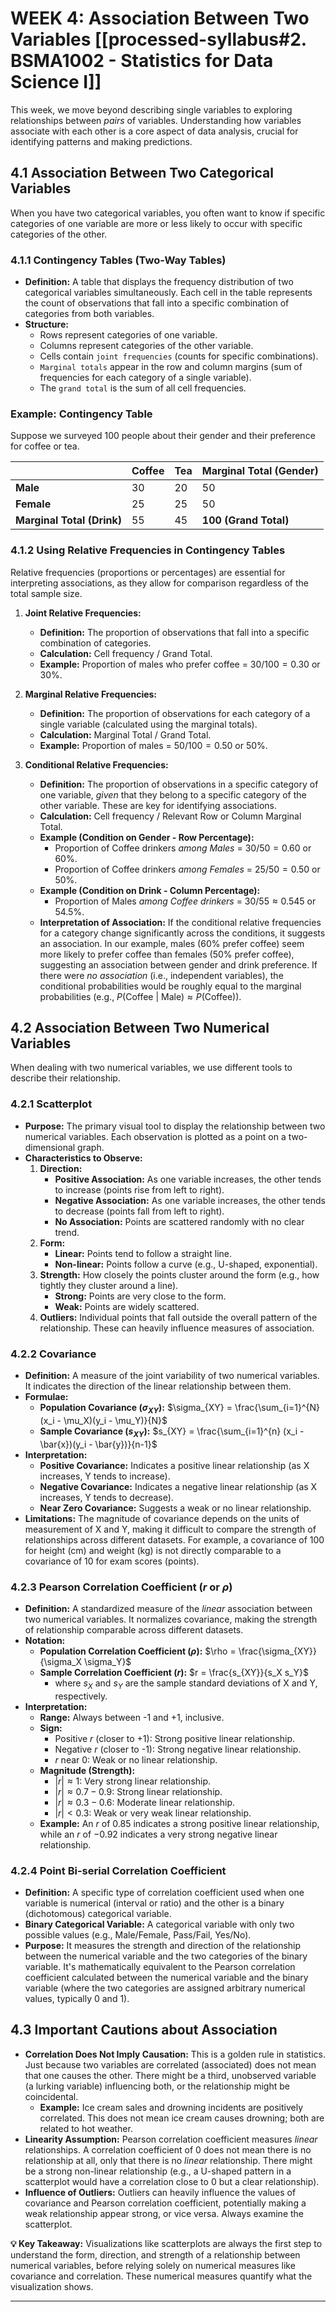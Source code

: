 # WEEK 4: Association Between Two Variables [[processed-syllabus#2. BSMA1002 - Statistics for Data Science I]]

This week, we move beyond describing single variables to exploring relationships between *pairs* of variables. Understanding how variables associate with each other is a core aspect of data analysis, crucial for identifying patterns and making predictions.

## 4.1 Association Between Two Categorical Variables

When you have two categorical variables, you often want to know if specific categories of one variable are more or less likely to occur with specific categories of the other.

### 4.1.1 Contingency Tables (Two-Way Tables)

*   **Definition:** A table that displays the frequency distribution of two categorical variables simultaneously. Each cell in the table represents the count of observations that fall into a specific combination of categories from both variables.
*   **Structure:**
    *   Rows represent categories of one variable.
    *   Columns represent categories of the other variable.
    *   Cells contain `joint frequencies` (counts for specific combinations).
    *   `Marginal totals` appear in the row and column margins (sum of frequencies for each category of a single variable).
    *   The `grand total` is the sum of all cell frequencies.

### Example: Contingency Table

Suppose we surveyed 100 people about their gender and their preference for coffee or tea.

|          | Coffee | Tea | Marginal Total (Gender) |
| :------- | :----- | :-- | :---------------------- |
| **Male** | 30     | 20  | 50                      |
| **Female** | 25     | 25  | 50                      |
| **Marginal Total (Drink)** | 55     | 45  | **100 (Grand Total)** |

### 4.1.2 Using Relative Frequencies in Contingency Tables

Relative frequencies (proportions or percentages) are essential for interpreting associations, as they allow for comparison regardless of the total sample size.

1.  **Joint Relative Frequencies:**
    *   **Definition:** The proportion of observations that fall into a specific combination of categories.
    *   **Calculation:** Cell frequency / Grand Total.
    *   **Example:** Proportion of males who prefer coffee = $30/100 = 0.30$ or $30\%$.

2.  **Marginal Relative Frequencies:**
    *   **Definition:** The proportion of observations for each category of a single variable (calculated using the marginal totals).
    *   **Calculation:** Marginal Total / Grand Total.
    *   **Example:** Proportion of males = $50/100 = 0.50$ or $50\%$.

3.  **Conditional Relative Frequencies:**
    *   **Definition:** The proportion of observations in a specific category of one variable, *given* that they belong to a specific category of the other variable. These are key for identifying associations.
    *   **Calculation:** Cell frequency / Relevant Row or Column Marginal Total.
    *   **Example (Condition on Gender - Row Percentage):**
        *   Proportion of Coffee drinkers *among Males* = $30/50 = 0.60$ or $60\%$.
        *   Proportion of Coffee drinkers *among Females* = $25/50 = 0.50$ or $50\%$.
    *   **Example (Condition on Drink - Column Percentage):**
        *   Proportion of Males *among Coffee drinkers* = $30/55 \approx 0.545$ or $54.5\%$.
    *   **Interpretation of Association:** If the conditional relative frequencies for a category change significantly across the conditions, it suggests an association. In our example, males ($60\%$ prefer coffee) seem more likely to prefer coffee than females ($50\%$ prefer coffee), suggesting an association between gender and drink preference. If there were *no association* (i.e., independent variables), the conditional probabilities would be roughly equal to the marginal probabilities (e.g., $P(\text{Coffee | Male}) \approx P(\text{Coffee})$).

## 4.2 Association Between Two Numerical Variables

When dealing with two numerical variables, we use different tools to describe their relationship.

### 4.2.1 Scatterplot

*   **Purpose:** The primary visual tool to display the relationship between two numerical variables. Each observation is plotted as a point on a two-dimensional graph.
*   **Characteristics to Observe:**
    1.  **Direction:**
        *   **Positive Association:** As one variable increases, the other tends to increase (points rise from left to right).
        *   **Negative Association:** As one variable increases, the other tends to decrease (points fall from left to right).
        *   **No Association:** Points are scattered randomly with no clear trend.
    2.  **Form:**
        *   **Linear:** Points tend to follow a straight line.
        *   **Non-linear:** Points follow a curve (e.g., U-shaped, exponential).
    3.  **Strength:** How closely the points cluster around the form (e.g., how tightly they cluster around a line).
        *   **Strong:** Points are very close to the form.
        *   **Weak:** Points are widely scattered.
    4.  **Outliers:** Individual points that fall outside the overall pattern of the relationship. These can heavily influence measures of association.

### 4.2.2 Covariance

*   **Definition:** A measure of the joint variability of two numerical variables. It indicates the direction of the linear relationship between them.
*   **Formulae:**
    *   **Population Covariance ($\sigma_{XY}$):** $\sigma_{XY} = \frac{\sum_{i=1}^{N} (x_i - \mu_X)(y_i - \mu_Y)}{N}$
    *   **Sample Covariance ($s_{XY}$):** $s_{XY} = \frac{\sum_{i=1}^{n} (x_i - \bar{x})(y_i - \bar{y})}{n-1}$
*   **Interpretation:**
    *   **Positive Covariance:** Indicates a positive linear relationship (as X increases, Y tends to increase).
    *   **Negative Covariance:** Indicates a negative linear relationship (as X increases, Y tends to decrease).
    *   **Near Zero Covariance:** Suggests a weak or no linear relationship.
*   **Limitations:** The magnitude of covariance depends on the units of measurement of X and Y, making it difficult to compare the strength of relationships across different datasets. For example, a covariance of 100 for height (cm) and weight (kg) is not directly comparable to a covariance of 10 for exam scores (points).

### 4.2.3 Pearson Correlation Coefficient ($r$ or $\rho$)

*   **Definition:** A standardized measure of the *linear* association between two numerical variables. It normalizes covariance, making the strength of relationship comparable across different datasets.
*   **Notation:**
    *   **Population Correlation Coefficient ($\rho$):** $\rho = \frac{\sigma_{XY}}{\sigma_X \sigma_Y}$
    *   **Sample Correlation Coefficient ($r$):** $r = \frac{s_{XY}}{s_X s_Y}$
        *   where $s_X$ and $s_Y$ are the sample standard deviations of X and Y, respectively.
*   **Interpretation:**
    *   **Range:** Always between -1 and +1, inclusive.
    *   **Sign:**
        *   Positive $r$ (closer to +1): Strong positive linear relationship.
        *   Negative $r$ (closer to -1): Strong negative linear relationship.
        *   $r$ near 0: Weak or no linear relationship.
    *   **Magnitude (Strength):**
        *   $|r| \approx 1$: Very strong linear relationship.
        *   $|r| \approx 0.7-0.9$: Strong linear relationship.
        *   $|r| \approx 0.3-0.6$: Moderate linear relationship.
        *   $|r| < 0.3$: Weak or very weak linear relationship.
    *   **Example:** An $r$ of $0.85$ indicates a strong positive linear relationship, while an $r$ of $-0.92$ indicates a very strong negative linear relationship.

### 4.2.4 Point Bi-serial Correlation Coefficient

*   **Definition:** A specific type of correlation coefficient used when one variable is numerical (interval or ratio) and the other is a binary (dichotomous) categorical variable.
*   **Binary Categorical Variable:** A categorical variable with only two possible values (e.g., Male/Female, Pass/Fail, Yes/No).
*   **Purpose:** It measures the strength and direction of the relationship between the numerical variable and the two categories of the binary variable. It's mathematically equivalent to the Pearson correlation coefficient calculated between the numerical variable and the binary variable (where the two categories are assigned arbitrary numerical values, typically 0 and 1).

## 4.3 Important Cautions about Association

*   **Correlation Does Not Imply Causation:** This is a golden rule in statistics. Just because two variables are correlated (associated) does not mean that one causes the other. There might be a third, unobserved variable (a lurking variable) influencing both, or the relationship might be coincidental.
    *   **Example:** Ice cream sales and drowning incidents are positively correlated. This does not mean ice cream causes drowning; both are related to hot weather.
*   **Linearity Assumption:** Pearson correlation coefficient measures *linear* relationships. A correlation coefficient of 0 does not mean there is no relationship at all, only that there is no *linear* relationship. There might be a strong non-linear relationship (e.g., a U-shaped pattern in a scatterplot would have a correlation close to 0 but a clear relationship).
*   **Influence of Outliers:** Outliers can heavily influence the values of covariance and Pearson correlation coefficient, potentially making a weak relationship appear strong, or vice versa. Always examine the scatterplot.

**💡 Key Takeaway:** Visualizations like scatterplots are always the first step to understand the form, direction, and strength of a relationship between numerical variables, before relying solely on numerical measures like covariance and correlation. These numerical measures quantify what the visualization shows.

---